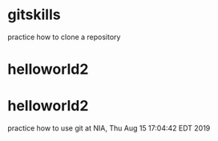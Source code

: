 # gitskills
practice how to clone a repository
# helloworld2
# helloworld2
practice how to use git at NIA, Thu Aug 15 17:04:42 EDT 2019
